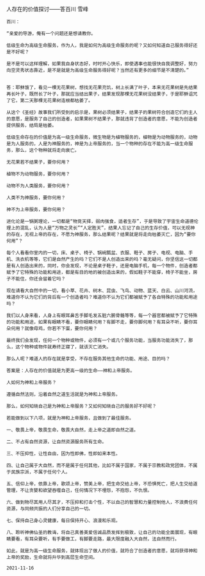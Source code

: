 人存在的价值探讨——答百川
雪峰

    百川：

    “亲爱的导游，俺有一个问题还是想请教你。

    低级生命为高级生命服务，作为人，我是如何为高级生命服务的呢？又如何知道自己服务得好还是不好呢？

    是不是可以这样理解，如果我自身状态好，时时开心快乐，即使遇事也能很快自我调整好，努力向空灵秀状态靠近，是不是就是为高级生命服务得好呢？当然还有更多的细节是不清楚的。”


    答：耶稣饿了，看见一棵无花果树，想找无花果充饥，树上长满了叶子，本来无花果树是先结果再长叶子，既然长了叶子，那就应当结出果子，结果发现那棵无花果树没结果子，于是耶稣诅咒了它，第二天那棵无花果树连根都枯萎了。

    从这个《圣经》故事我们所受到的启示是，果树必须结果子，结果子的果树符合创造它们的主人的意愿，是服务了自己的创造者，如果果树不结果子，那就违背了创造者的意愿，不能为创造者提供服务，结局是枯萎。

    低级生命存在的价值是为高一级生命服务，微生物是为植物服务的，植物是为动物服务的，动物是为人服务的，人是为神服务的，神是为上帝服务的，当一个物种的存在不能为高一级生命服务，那么，这个物种就将走向衰亡。

    无花果若不结果子，要你何用？

    植物不为动物服务，要你何用？

    动物不为人类服务，要你何用？

    人类不为神服务，要你何用？

    神不为上帝服务，要你何用？

    进化论是一锅粥理论，一切都是“物竞天择，弱肉强食，适者生存”，于是导致了宇宙生命道德伦理上的混乱，认为人是“万物之灵长”“人定胜天”，结果人忘记了自己的生存价值，可以无视神的存在，无视上帝的存在，不愿为神服务，那么结果呢？结果就是将走向枯萎灭亡，因为“要你何用”？

    每个人看看你室内的一切，床、桌子、椅子、锅碗瓢盆、衣服、鞋子、房子、电视、电脑、手机、洗衣机等等，它们是自然产生的吗？它们不是人创造出来的吗？毫无疑问，你坚信这一切都是有人创造出来的，同时，你会发现，不论是桌子鞋子，还是电脑手机，每一个物件，创造者都赋予了它特殊的功能和用途，都是有目的地的被创造出来的，假如鞋子不能穿，椅子不能坐，房子不能住，你还会留着它吗？

    现在请看大自然中的一切，看小草、花卉、树木、昆虫、飞鸟、动物、蓝天、白云、山川河流，难道你不认为它们的背后有一个创造者吗？难道你不认为它们都被赋予了各自特殊的功能和用途吗？

    我们以人身来看，人身上有眼耳鼻舌手脚毛发五脏六腑骨骼等等，每一个器官都被赋予了它特殊的功能和用途，如果有眼睛不看，要你眼睛何用？有脚不走，要你脚何用？有耳朵不听，要你耳朵何用？就像母鸡，你若不下蛋，要你何用？

    最终我们会发现，任何一个物种或物件，必须有一个或几个服务功能，当服务功能消失了，那么，这个物种或物件就寿终正寝了，就该灭亡消失。

    那么人呢？难道人的存在就是享受，不存在服务其他生命的功能、用途、目的吗？

    答案是：人存在的价值就是为更高一级的生命——神和上帝服务。

    人如何为神和上帝服务？

    遵循自然法则，沿着自然之道生活就是为神和上帝服务。

    那么，如何知晓自己是为神和上帝服务？又如何知晓自己的服务好不好呢？

    若能做到以下八项，就是为神和上帝服务，且做到了最佳服务。

    一、敬畏上帝，敬畏生命，敬畏大自然，走上帝之道即自然之道。

    二、不占有自然资源，让自然资源服务所有生命。

    三、不压抑性，让性自由，因为性即佛，性即如来本性。

    四、让自己属于大自然，而不是属于任何其他，比如不属于国家，不属于宗教和政党团体，不属于民族宗派，不属于任何个人。

    五、信仰上帝，依靠上帝，歌颂上帝，赞美上帝，把生命交给上帝，不恐惧死亡，把人生交给道管理，不让贪婪和欲望吞噬自己，任何情况下不埋怨，不抱怨，不仇恨。

    六、做到物尽其用人尽其才，不压抑和打击个性，不以自己的智慧和力量控制他人，不浪费任何资源，与同频共振的人们分享自己的一切。

    七、保持自己身心灵健康，每日保持开心、浪漫和乐观。

    八、聆听神佛仙圣的教诲，将自己真善美爱信诚品质发挥到极致，让自己的功能全面展现，有眼睛要看，有耳朵要听，有手要做工，有脚要走路，最大限度融入大自然，法自然而行。

    如此，就是为高一级生命服务，就体现出了做人的价值，就符合了创造者的意愿，就将获得神和上帝的奖励，生命就将升华到高层生命空间。

    2021-11-16



